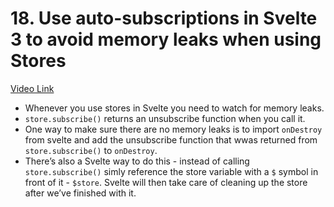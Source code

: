 # 18. Use auto-subscriptions in Svelte 3 to avoid memory leaks when using Stores

[Video Link](https://egghead.io/lessons/svelte-use-auto-subscriptions-in-svelte-3-to-avoid-memory-leaks-when-using-stores?pl=getting-started-with-svelte-3-05a8541a)

- Whenever you use stores in Svelte you need to watch for memory leaks.
- `store.subscribe()` returns an unsubscribe function when you call it.
- One way to make sure there are no memory leaks is to import `onDestroy` from svelte and add the unsubscribe function that wwas returned from `store.subscribe()` to `onDestroy`.
- There&rsquo;s also a Svelte way to do this - instead of calling `store.subscribe()` simly reference the store variable with a `$` symbol in front of it - `$store`. Svelte will then take care of cleaning up the store after we&rsquo;ve finished with it.
